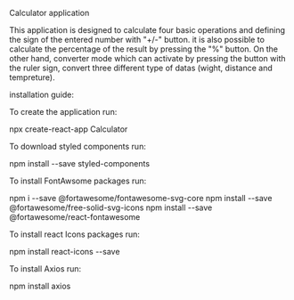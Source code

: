 Calculator application

This application is designed to calculate four basic operations and defining the sign of the entered number with "+/-" button. it is also possible to calculate the percentage of the result by pressing the "%" button. On the other hand, converter mode which can activate by pressing the button with the ruler sign, convert three different type of datas (wight, distance and tempreture).

installation guide:

To create the application run:
 
npx create-react-app Calculator

To download styled components run:
 
npm install --save styled-components

To install FontAwsome packages run:
 
npm i --save @fortawesome/fontawesome-svg-core
npm install --save @fortawesome/free-solid-svg-icons
npm install --save @fortawesome/react-fontawesome

To install react Icons packages run:
 
npm install react-icons --save

To install Axios run:

npm install axios
